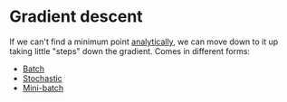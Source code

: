 # Gradient descent

If we can't find a minimum point [analytically](202210061238), we can move down
to it up taking little "steps" down the gradient. Comes in different forms:

- [Batch](202210141216)
- [Stochastic](202210141221)
- [Mini-batch](202210141225)

